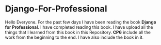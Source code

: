 # Django-For-Professional
Hello Everyone. For the past few days I have been reading the book **Django for Professional**. I have completed reading this book. I have upload all the things that I learned from this book in this Repository. **CP6** include all the work from the beginning to the end. I have also include the book in it. 

